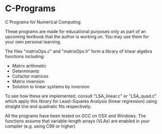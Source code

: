 # C-Programs
C Programs for Numerical Computing

These programs are made for educational purposes only as part of an upcoming textbook that the author is working on. 
You may use them for your own personal learning.

The files "matrixOps.c" and "matrixOps.h" form a library of linear algebra functions including:
- Matrix arithmetic
- Determinants
- Cofactor matrices
- Matrix inversion
- Solution to linear systems by inversion

To see how these are implemented, consult "LSA_linear.c" or "LSA_quad.c" which apply this library for
Least-Squares Analysis (linear regression) using straight line and quadratic fits respectively.

All the programs have been tested on GCC on OSX and Windows. The functions assume that
variable-length arrays (VLAs) are enabled in your compiler (e.g. using C99 or higher)
